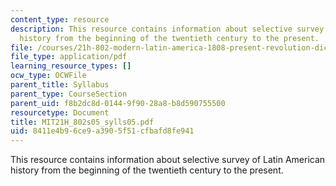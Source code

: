 ```yaml
---
content_type: resource
description: This resource contains information about selective survey of Latin American
  history from the beginning of the twentieth century to the present.
file: /courses/21h-802-modern-latin-america-1808-present-revolution-dictatorship-democracy-spring-2005/8411e4b96ce9a3905f51cfbafd8fe941_MIT21H_802s05_sylls05.pdf
file_type: application/pdf
learning_resource_types: []
ocw_type: OCWFile
parent_title: Syllabus
parent_type: CourseSection
parent_uid: f8b2dc8d-0144-9f90-28a8-b8d590755500
resourcetype: Document
title: MIT21H_802s05_sylls05.pdf
uid: 8411e4b9-6ce9-a390-5f51-cfbafd8fe941
---
```

This resource contains information about selective survey of Latin American history from the beginning of the twentieth century to the present.

